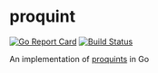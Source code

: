 # proquint

[![Go Report Card](https://goreportcard.com/badge/github.com/icco/proquint)](https://goreportcard.com/report/github.com/icco/proquint)
[![Build Status](https://app.travis-ci.com/icco/proquint.svg?branch=master)](https://app.travis-ci.com/icco/proquint)

An implementation of [proquints](https://arxiv.org/html/0901.4016) in Go
